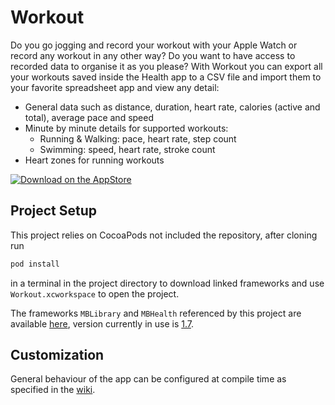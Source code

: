 # Workout
Do you go jogging and record your workout with your Apple Watch or record any workout in any other way? Do you want to have access to recorded data to organise it as you please?
With Workout you can export all your workouts saved inside the Health app to a CSV file and import them to your favorite spreadsheet app and view any detail:
- General data such as distance, duration, heart rate, calories (active and total), average pace and speed
- Minute by minute details for supported workouts:
  - Running & Walking: pace, heart rate, step count
  - Swimming: speed, heart rate, stroke count
- Heart zones for running workouts

[![Download on the AppStore](https://marcoboschi.altervista.org/img/app_store_en.svg)](https://itunes.apple.com/us/app/workout-csv-exporter/id1140433100?ls=1&mt=8)

## Project Setup
This project relies on CocoaPods not included the repository, after cloning run

```bash
pod install
```

in a terminal in the project directory to download linked frameworks and use `Workout.xcworkspace` to open the project.

The frameworks `MBLibrary` and `MBHealth` referenced by this project are available [here](https://github.com/piscoTech/MBLibrary), version currently in use is [1.7](https://github.com/piscoTech/MBLibrary/releases/tag/v1.7(18)).

## Customization
General behaviour of the app can be configured at compile time as specified in the [wiki](https://github.com/piscoTech/Workout/wiki#compile-time-setup).
